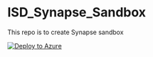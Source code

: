 # ISD_Synapse_Sandbox
This repo is to create Synapse sandbox<br/>

[![Deploy to Azure](https://aka.ms/deploytoazurebutton)](https://portal.azure.com/#create/Microsoft.Template/uri/https%3A%2F%2Fraw.githubusercontent.com%2Farvindrajeswaran%2FISD_Synapse_Sandbox%2Fmain%2FSynapse_sandbox_template.json)
